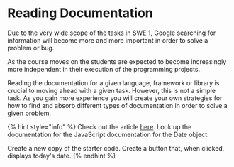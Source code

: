 # Reading Documentation

Due to the very wide scope of the tasks in SWE 1, Google searching for information will become more and more important in order to solve a problem or bug.

As the course moves on the students are expected to become increasingly more independent in their execution of the programming projects. 

Reading the documentation for a given language, framework or library is crucial to moving ahead with a given task. However, this is not a simple task. As you gain more experience you will create your own strategies for how to find and absorb different types of documentation in order to solve a given problem. 

{% hint style="info" %}
Check out the article [here](http://cassandrawilcox.me/beginners-guide-developer-documentation/). Look up the documentation for the JavaScript documentation for the Date object.

Create a new copy of the starter code. Create a button that, when clicked, displays today's date.
{% endhint %}



